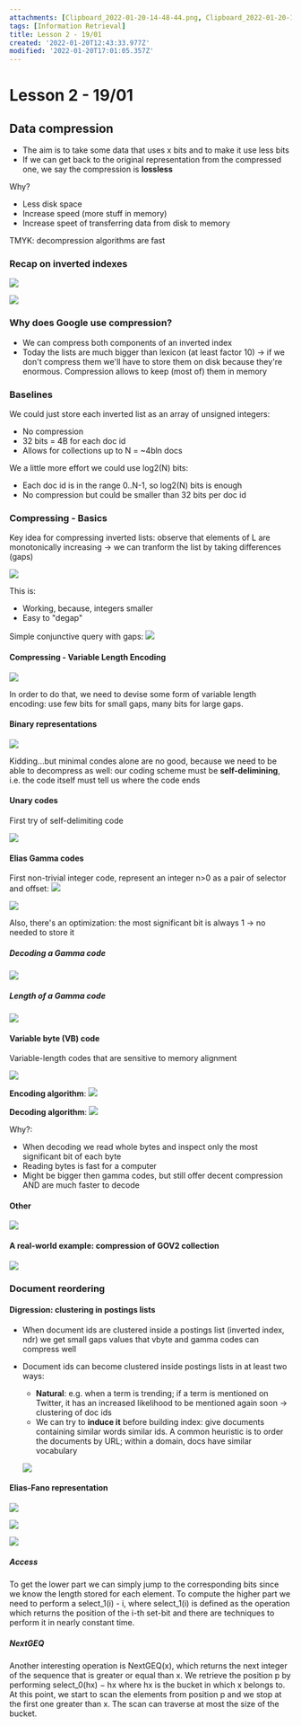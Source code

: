 ```yaml
---
attachments: [Clipboard_2022-01-20-14-48-44.png, Clipboard_2022-01-20-14-48-55.png, Clipboard_2022-01-20-14-55-06.png, Clipboard_2022-01-20-14-56-12.png, Clipboard_2022-01-20-14-57-53.png, Clipboard_2022-01-20-15-09-20.png, Clipboard_2022-01-20-15-14-58.png, Clipboard_2022-01-20-15-16-37.png, Clipboard_2022-01-20-15-17-03.png, Clipboard_2022-01-20-15-18-14.png, Clipboard_2022-01-20-15-18-42.png, Clipboard_2022-01-20-15-20-25.png, Clipboard_2022-01-20-15-58-18.png, Clipboard_2022-01-20-15-58-30.png, Clipboard_2022-01-20-16-05-48.png, Clipboard_2022-01-20-16-06-16.png, Clipboard_2022-01-20-16-11-10.png, Clipboard_2022-01-20-18-58-24.png, Clipboard_2022-01-20-18-59-13.png, Clipboard_2022-01-20-18-59-31.png]
tags: [Information Retrieval]
title: Lesson 2 - 19/01
created: '2022-01-20T12:43:33.977Z'
modified: '2022-01-20T17:01:05.357Z'
---
```


# Lesson 2 - 19/01

## Data compression

- The aim is to take some data that uses x bits and to make it use less bits
- If we can get back to the original representation from the compressed one, we say the compression is **lossless**

Why?
- Less disk space
- Increase speed (more stuff in memory)
- Increase speet of transferring data from disk to memory

TMYK: decompression algorithms are fast

### Recap on inverted indexes

![](@attachment/Clipboard_2022-01-20-14-48-44.png)

![](@attachment/Clipboard_2022-01-20-14-48-55.png)

### Why does Google use compression?

- We can compress both components of an inverted index
- Today the lists are much bigger than lexicon (at least factor 10) -> if we don't compress them we'll have to store them on disk because they're enormous. Compression allows to keep (most of) them in memory

### Baselines

We could just store each inverted list as an array of unsigned integers:
- No compression
- 32 bits = 4B for each doc id
- Allows for collections up to N = ~4bln docs

We a little more effort we could use log2(N) bits:
- Each doc id is in the range 0..N-1, so log2(N) bits is enough
- No compression but could be smaller than 32 bits per doc id

### Compressing - Basics

Key idea for compressing inverted lists: observe that elements of L are monotonically increasing -> we can tranform the list by taking differences (gaps)

![](@attachment/Clipboard_2022-01-20-14-55-06.png)

This is:
- Working, because, integers smaller
- Easy to "degap"

Simple conjunctive query with gaps: ![](@attachment/Clipboard_2022-01-20-14-56-12.png)

#### Compressing - Variable Length Encoding

![](@attachment/Clipboard_2022-01-20-14-57-53.png)

In order to do that, we need to devise some form of variable length encoding: use few bits for small gaps, many bits for large gaps.

#### Binary representations

![](@attachment/Clipboard_2022-01-20-15-09-20.png)

Kidding...but minimal condes alone are no good, because we need to be able to decompress as well: our coding scheme must be **self-delimining**, i.e. the code itself must tell us where the code ends

#### Unary codes

First try of self-delimiting code

![](@attachment/Clipboard_2022-01-20-15-14-58.png)

#### Elias Gamma codes

First non-trivial integer code, represent an integer n>0 as a pair of selector and offset:
![](@attachment/Clipboard_2022-01-20-15-16-37.png)

![](@attachment/Clipboard_2022-01-20-15-17-03.png)

Also, there's an optimization: the most significant bit is always 1 -> no needed to store it

##### Decoding a Gamma code

![](@attachment/Clipboard_2022-01-20-15-18-14.png)

##### Length of a Gamma code

![](@attachment/Clipboard_2022-01-20-15-18-42.png)

#### Variable byte (VB) code

Variable-length codes that are sensitive to memory alignment

![](@attachment/Clipboard_2022-01-20-15-20-25.png)

**Encoding algorithm**: ![](@attachment/Clipboard_2022-01-20-15-58-18.png)

**Decoding algorithm**: ![](@attachment/Clipboard_2022-01-20-15-58-30.png)

Why?:
- When decoding we read whole bytes and inspect only the most significant bit of each byte
- Reading bytes is fast for a computer
- Might be bigger then gamma codes, but still offer decent compression AND are much faster to decode

#### Other

![](@attachment/Clipboard_2022-01-20-16-05-48.png)

#### A real-world example: compression of GOV2 collection

![](@attachment/Clipboard_2022-01-20-16-06-16.png)

### Document reordering

#### Digression: clustering in postings lists

- When document ids are clustered inside a postings list (inverted index, ndr) we get small gaps values that vbyte and gamma codes can compress well
- Document ids can become clustered inside postings lists in at least two ways:
  - **Natural**: e.g. when a term is trending; if a term is mentioned on Twitter, it has an increased likelihood to be mentioned again soon -> clustering of doc ids
  - We can try to **induce it** before building index: give documents containing similar words similar ids. A common heuristic is to order the documents by URL; within a domain, docs have similar vocabulary

  ![](@attachment/Clipboard_2022-01-20-16-11-10.png)

#### Elias-Fano representation

![](@attachment/Clipboard_2022-01-20-18-58-24.png)

![](@attachment/Clipboard_2022-01-20-18-59-13.png)

![](@attachment/Clipboard_2022-01-20-18-59-31.png)

##### Access

To get the lower part we can simply jump to the corresponding bits since we know the length stored for each element. To compute the higher part we need to perform a select_1(i) - i, where select_1(i) is defined as the operation which returns the position of the i-th set-bit and there are techniques to perform it in nearly constant time.

##### NextGEQ

Another interesting operation is NextGEQ(x), which returns the next integer of the sequence that is greater or equal than x. We retrieve the position p by performing select_0(hx) − hx where hx is the bucket in which x belongs to. At this point, we start to scan the elements from position p and we stop at the first one greater than x. The scan can traverse at most the size of the bucket.
